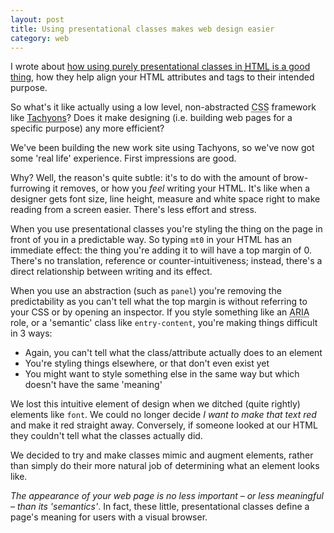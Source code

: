 ```yaml
---
layout: post
title: Using presentational classes makes web design easier
category: web
---
```


I wrote about [how using purely presentational classes in <abbr title="HyperText Markup Language">HTML</abbr> is a good thing](/2016/05/meaning-html-classes-free-css-purity/), how they help align your HTML attributes and tags to their intended purpose.

So what's it like actually using a low level, non-abstracted <abbr title="Cascading Style Sheets">CSS</abbr> framework like [Tachyons](http://tachyons.io)? Does it make designing (i.e. building web pages for a specific purpose) any more efficient?

We've been building the new work site using Tachyons, so we've now got some 'real life' experience. First impressions are good.

Why? Well, the reason's quite subtle: it's to do with the amount of brow-furrowing it removes, or how you _feel_ writing your HTML. It's like when a designer gets font size, line height, measure and white space right to make reading from a screen easier. There's less effort and stress.

When you use presentational classes you're styling the thing on the page in front of you in a predictable way. So typing `mt0` in your HTML has an immediate effect: the thing you're adding it to will have a top margin of 0. There's no translation, reference or counter-intuitiveness; instead, there's a direct relationship between writing and its effect.

When you use an abstraction (such as `panel`) you're removing the predictability as you can't tell what the top margin is without referring to your CSS or by opening an inspector. If you style something like an <abbr title="Accessible Rich Internet Applications">ARIA</abbr> role, or a 'semantic' class like `entry-content`, you're making things difficult in 3 ways:

- Again, you can't tell what the class/attribute actually does to an element
- You're styling things elsewhere, or that don't even exist yet
- You might want to style something else in the same way but which doesn't have the same 'meaning'

We lost this intuitive element of design when we ditched (quite rightly) elements like `font`. We could no longer decide <i>I want to make that text red</i> and make it red straight away. Conversely, if someone looked at our HTML they couldn't tell what the classes actually did.

We decided to try and make classes mimic and augment elements, rather than simply do their more natural job of determining what an element looks like.

_The appearance of your web page is no less important &#8211; or less meaningful &#8211; than its 'semantics'_. In fact, these little, presentational classes define a page's meaning for users with a visual browser.
